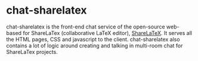 chat-sharelatex
==============

chat-sharelatex is the front-end chat service of the open-source web-based for ShareLaTex (collaborative LaTeX editor),
[ShareLaTeX](https://www.sharelatex.com).
It serves all the HTML pages, CSS and javascript to the client. chat-sharelatex also contains 
a lot of logic around creating and talking in multi-room chat for ShareLaTex projects.

